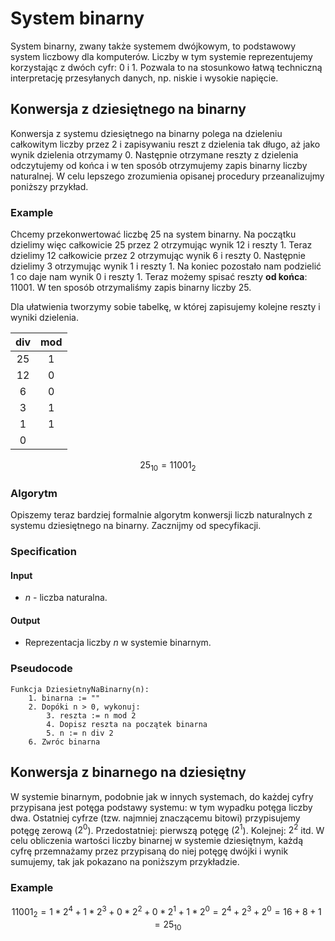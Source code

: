 # System binarny

System binarny, zwany także systemem dwójkowym, to podstawowy system liczbowy dla komputerów. Liczby w tym systemie reprezentujemy korzystając z dwóch cyfr: $0$ i $1$. Pozwala to na stosunkowo łatwą techniczną interpretację przesyłanych danych, np. niskie i wysokie napięcie.

## Konwersja z dziesiętnego na binarny

Konwersja z systemu dziesiętnego na binarny polega na dzieleniu całkowitym liczby przez $2$ i zapisywaniu reszt z dzielenia tak długo, aż jako wynik dzielenia otrzymamy $0$. Następnie otrzymane reszty z dzielenia odczytujemy od końca i w ten sposób otrzymujemy zapis binarny liczby naturalnej. W celu lepszego zrozumienia opisanej procedury przeanalizujmy poniższy przykład.

### Example

Chcemy przekonwertować liczbę $25$ na system binarny. Na początku dzielimy więc całkowicie $25$ przez $2$ otrzymując wynik $12$ i reszty $1$. Teraz dzielimy $12$ całkowicie przez $2$ otrzymując wynik $6$ i reszty $0$. Następnie dzielimy $3$ otrzymując wynik $1$ i reszty $1$. Na koniec pozostało nam podzielić $1$ co daje nam wynik $0$ i reszty $1$. Teraz możemy spisać reszty **od końca**: $11001$. W ten sposób otrzymaliśmy zapis binarny liczby $25$. 

Dla ułatwienia tworzymy sobie tabelkę, w której zapisujemy kolejne reszty i wyniki dzielenia.

| **div** | **mod** |
| :-----: | :-----: |
| $25$  |  $1$  |
| $12$  |  $0$  |
|  $6$  |  $0$  |
|  $3$  |  $1$  |
|  $1$  |  $1$  |
|  $0$  |         |

$$
25_{10}=11001_2
$$

### Algorytm

Opiszemy teraz bardziej formalnie algorytm konwersji liczb naturalnych z systemu dziesiętnego na binarny. Zacznijmy od specyfikacji.

### Specification

#### Input

* $n$ - liczba naturalna.

#### Output

* Reprezentacja liczby $n$ w systemie binarnym.

### Pseudocode

```
Funkcja DziesietnyNaBinarny(n):
    1. binarna := ""
    2. Dopóki n > 0, wykonuj:
        3. reszta := n mod 2
        4. Dopisz reszta na początek binarna
        5. n := n div 2
    6. Zwróc binarna
```

## Konwersja z binarnego na dziesiętny

W systemie binarnym, podobnie jak w innych systemach, do każdej cyfry przypisana jest potęga podstawy systemu: w tym wypadku potęga liczby dwa. Ostatniej cyfrze (tzw. najmniej znaczącemu bitowi) przypisujemy potęgę zerową ($2^0$). Przedostatniej: pierwszą potęgę ($2^1$). Kolejnej: $2^2$ itd. W celu obliczenia wartości liczby binarnej w systemie dziesiętnym, każdą cyfrę przemnażamy przez przypisaną do niej potęgę dwójki i wynik sumujemy, tak jak pokazano na poniższym przykładzie.

### Example

$$
11001_2=1*2^4+1*2^3+0*2^2+0*2^1+1*2^0=2^4+2^3+2^0=16+8+1=25_{10}
$$
